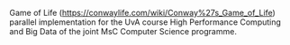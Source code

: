 Game of Life (https://conwaylife.com/wiki/Conway%27s_Game_of_Life) parallel implementation for the UvA course High Performance Computing and Big Data of the joint MsC Computer Science programme.
